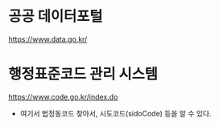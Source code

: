 
# 공공 데이터포털
https://www.data.go.kr/


# 행정표준코드 관리 시스템
https://www.code.go.kr/index.do

- 여기서 법정동코드 찾아서, 시도코드(sidoCode) 등을 알 수 있다.